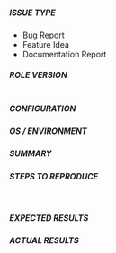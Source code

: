 <!---
if you do not know how to fill, you may leave some of questions below empty. We
will ask further questions. see the procedure at:
https://github.com/reallyenglish/ansible-role-example/tree/master/docs/Procedures/Creating_Issue
-->

##### ISSUE TYPE
<!--- Pick one below and delete the rest: -->
 - Bug Report
 - Feature Idea
 - Documentation Report

##### ROLE VERSION
<!--- Mention the role version -->
```

```

##### CONFIGURATION
<!---
Mention any settings you have changed/added/removed in ansible.cfg
(or using the ANSIBLE_* environment variables).
-->

##### OS / ENVIRONMENT
<!---
Mention the OS, its version to which the role is applied, the OS and the
version you are running Ansible from, or say `N/A` for anything that is not
platform-specific.
-->

##### SUMMARY
<!--- Explain the problem briefly -->

##### STEPS TO REPRODUCE
<!---
For bugs, show exactly how to reproduce the problem, optionally using a minimal
test-case.  For new features, show how the feature would be used.
-->

<!--- Paste example playbooks or commands between quotes below -->
<!--- You can also paste gist.github.com links for larger files -->
```yaml

```

<!--- Paste any logs you have -->


```
```

##### EXPECTED RESULTS
<!--- What did you expect to happen when running the steps above? -->

##### ACTUAL RESULTS
<!--- What actually happened? -->
